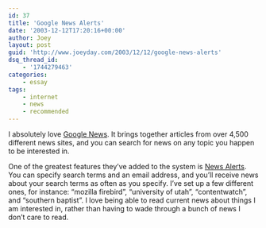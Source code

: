 ```yaml
---
id: 37
title: 'Google News Alerts'
date: '2003-12-12T17:20:16+00:00'
author: Joey
layout: post
guid: 'http://www.joeyday.com/2003/12/12/google-news-alerts'
dsq_thread_id:
    - '1744279463'
categories:
    - essay
tags:
    - internet
    - news
    - recommended
---
```


I absolutely love [Google News](http://news.google.com). It brings together articles from over 4,500 different news sites, and you can search for news on any topic you happen to be interested in.

One of the greatest features they’ve added to the system is [News Alerts](http://www.google.com/newsalerts). You can specify search terms and an email address, and you’ll receive news about your search terms as often as you specify. I’ve set up a few different ones, for instance: “mozilla firebird”, “university of utah”, “contentwatch”, and “southern baptist”. I love being able to read current news about things I am interested in, rather than having to wade through a bunch of news I don’t care to read.